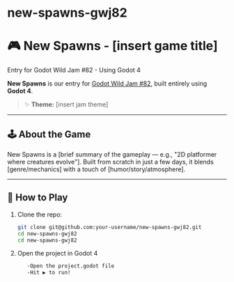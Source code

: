 # new-spawns-gwj82

# 🎮 New Spawns - [insert game title]
Entry for Godot Wild Jam #82 - Using Godot 4

**New Spawns** is our entry for [Godot Wild Jam #82](https://itch.io/jam/godot-wild-jam-82), built entirely using **Godot 4**.

> ✨ **Theme:** [insert jam theme]

---

## 🕹️ About the Game

New Spawns is a [brief summary of the gameplay — e.g., "2D platformer where creatures evolve"]. Built from scratch in just a few days, it blends [genre/mechanics] with a touch of [humor/story/atmosphere].

---

## 🚀 How to Play

1. Clone the repo:
   ```bash
   git clone git@github.com:your-username/new-spawns-gwj82.git
   cd new-spawns-gwj82
   cd new-spawns-gwj82
2. Open the project in Godot 4
   ```bash
      -Open the project.godot file
      -Hit ▶️ to run!

